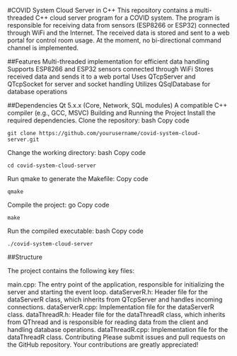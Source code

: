 #COVID System Cloud Server in C++
This repository contains a multi-threaded C++ cloud server program for a COVID system. The program is responsible for receiving data from sensors (ESP8266 or ESP32) connected through WiFi and the Internet. The received data is stored and sent to a web portal for control room usage. At the moment, no bi-directional command channel is implemented.

##Features
Multi-threaded implementation for efficient data handling
Supports ESP8266 and ESP32 sensors connected through WiFi
Stores received data and sends it to a web portal
Uses QTcpServer and QTcpSocket for server and socket handling
Utilizes QSqlDatabase for database operations

##Dependencies
Qt 5.x.x (Core, Network, SQL modules)
A compatible C++ compiler (e.g., GCC, MSVC)
Building and Running the Project
Install the required dependencies.
Clone the repository:
bash
Copy code
```
git clone https://github.com/yourusername/covid-system-cloud-server.git
```
Change the working directory:
bash
Copy code
```
cd covid-system-cloud-server
```
Run qmake to generate the Makefile:
Copy code
```
qmake
```
Compile the project:
go
Copy code
```
make
```
Run the compiled executable:
bash
Copy code
```
./covid-system-cloud-server
```
##Structure

The project contains the following key files:

main.cpp: The entry point of the application, responsible for initializing the server and starting the event loop.
dataServerR.h: Header file for the dataServerR class, which inherits from QTcpServer and handles incoming connections.
dataServerR.cpp: Implementation file for the dataServerR class.
dataThreadR.h: Header file for the dataThreadR class, which inherits from QThread and is responsible for reading data from the client and handling database operations.
dataThreadR.cpp: Implementation file for the dataThreadR class.
Contributing
Please submit issues and pull requests on the GitHub repository. Your contributions are greatly appreciated!
